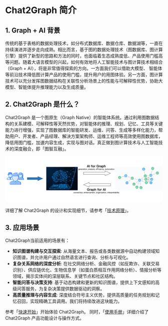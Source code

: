 # Chat2Graph 简介

## 1. Graph + AI 背景

传统的基于表格的数据处理技术，如分布式数据库、数据仓库、数据湖等，一直在持续演进并逐步走向成熟。相比而言，基于图的数据处理技术（图数据库、图计算引擎）提供了新型的思路和方法的同时，也面临着生态成熟度低、产品使用门槛高等问题。随着大语言模型的兴起，如何有效地将人工智能技术与图计算技术相结合（Graph + AI），将是非常值得探索的方向。一方面我们可以借助大模型、 智能体等前沿技术降低图计算产品的使用门槛，提升用户的用图体验。另一方面，图计算技术可以充分发挥图数据结构在关联性分析场景上的性能与可解释性优势，协助大模型、智能体提升推理能力以及生成质量。


## 2. Chat2Graph 是什么？

Chat2Graph 是一个图原生（Graph Native）的智能体系统。通过利用图数据结构的关系建模、可解释性等天然优势，对智能体的推理、规划、记忆、工具等关键能力进行增强，实现了图数据库的智能研发、运维、问答、生成等多样化能力，帮助用户、开发者、产品经理、解决方案架构师、运维工程师等高效使用图数据库，降低用图门槛，加速内容生成，实现与图对话。真正做到图计算技术与人工智能技术的深度融合，即「图智互融」。

![](../asset/image/graph-ai.png)

详细了解 Chat2Graph 的设计和实现细节，请参考「[技术原理](../principle/overview.md)」。

## 3. 应用场景

Chat2Graph当前适用的场景有：

- **知识图谱构建与交互探索**: 从海量文本、报告或各类数据源中自动构建领域知识图谱，并允许用户通过自然语言进行查询、分析与可视化。
- **复杂关系网络的深度分析**: 在社交网络分析、金融风控（如反欺诈、关联交易识别）、供应链优化、生物信息学（如蛋白质相互作用网络分析）、情报分析等领域，揭示实体间的深层联系、关键节点和社区结构。
- **智能问答与决策支持**: 基于动态构建和更新的知识图谱，提供上下文感知的高级问答服务，为复杂决策提供数据驱动的洞察。
- **高质量推理与内容生成**: 深度结合符号主义优势，提供高质量的任务规划和记忆召回，实现精确工具调用。我们将持续改进这块能力。

参考「[快速开始](../quickstart.md)」开始体验 Chat2Graph。 同时，「[使用手册](../cookbook/overview.md)」详细介绍了 Chat2Graph 产品功能设计与操作方式。